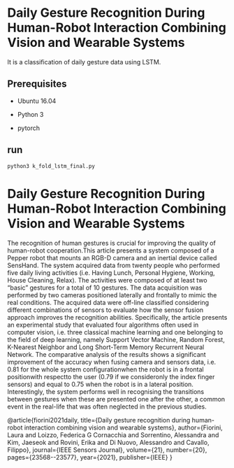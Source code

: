 # Daily Gesture Recognition During Human-Robot Interaction Combining Vision and Wearable Systems

It is a classification of daily gesture data using LSTM.

## Prerequisites
* Ubuntu 16.04

* Python 3

* pytorch

## run
```
python3 k_fold_lstm_final.py
```
# Daily Gesture Recognition During Human-Robot Interaction Combining Vision and Wearable Systems
The recognition of human gestures is crucial for improving the quality of human-robot cooperation.This article presents a system composed of a Pepper robot that mounts an RGB-D camera and an inertial device called SensHand. The system acquired data from twenty people who performed five daily living activities (i.e. Having Lunch, Personal Hygiene, Working, House Cleaning, Relax). The activities were composed of at least two “basic” gestures for a total of 10 gestures. The data acquisition was performed by two cameras positioned laterally and frontally to mimic the real conditions. The acquired data were off-line classified considering different combinations of sensors to evaluate how the sensor fusion approach improves the recognition abilities. Specifically, the article presents an experimental study that evaluated four algorithms often used in computer vision, i.e. three classical machine learning and one belonging to the field of deep learning, namely Support Vector Machine, Random Forest, K-Nearest Neighbor and Long Short-Term Memory Recurrent Neural Network. The comparative analysis of the results shows a significant improvement of the accuracy when fusing camera and sensors data, i.e. 0.81 for the whole system configurationwhen the robot is in a frontal positionwith respectto the user (0.79 if we consideronly the index finger sensors) and equal to 0.75 when the robot is in a lateral position. Interestingly, the system performs well in recognising the transitions between gestures when these are presented one after the other, a common event in the real-life that was often neglected in the previous studies.

@article{fiorini2021daily,
  title={Daily gesture recognition during human-robot interaction combining vision and wearable systems},
  author={Fiorini, Laura and Loizzo, Federica G Cornacchia and Sorrentino, Alessandra and Kim, Jaeseok and Rovini, Erika and Di Nuovo, Alessandro and Cavallo, Filippo},
  journal={IEEE Sensors Journal},
  volume={21},
  number={20},
  pages={23568--23577},
  year={2021},
  publisher={IEEE}
}

